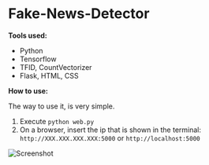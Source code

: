 # Fake-News-Detector

**Tools used:**

* Python
* Tensorflow
* TFID, CountVectorizer
* Flask, HTML, CSS

**How to use:**

The way to use it, is very simple.

1. Execute `python web.py`
2. On a browser, insert the ip that is shown in the terminal: `http://XXX.XXX.XXX.XXX:5000` or `http://localhost:5000`


![Screenshot](screenshot.png)

